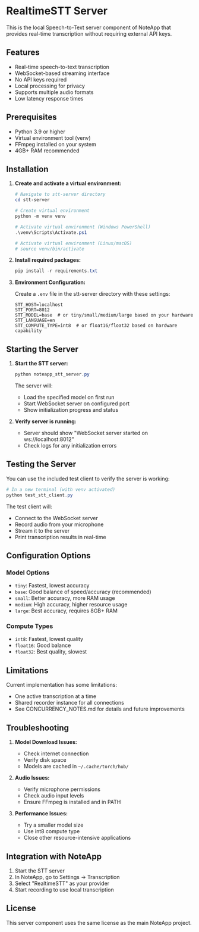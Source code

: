 # RealtimeSTT Server

This is the local Speech-to-Text server component of NoteApp that provides real-time transcription without requiring external API keys.

## Features

- Real-time speech-to-text transcription
- WebSocket-based streaming interface
- No API keys required
- Local processing for privacy
- Supports multiple audio formats
- Low latency response times

## Prerequisites

- Python 3.9 or higher
- Virtual environment tool (venv)
- FFmpeg installed on your system
- 4GB+ RAM recommended

## Installation

1. **Create and activate a virtual environment:**

   ```powershell
   # Navigate to stt-server directory
   cd stt-server

   # Create virtual environment
   python -m venv venv

   # Activate virtual environment (Windows PowerShell)
   .\venv\Scripts\Activate.ps1

   # Activate virtual environment (Linux/macOS)
   # source venv/bin/activate
   ```

2. **Install required packages:**

   ```powershell
   pip install -r requirements.txt
   ```

3. **Environment Configuration:**

   Create a `.env` file in the stt-server directory with these settings:
   ```env
   STT_HOST=localhost
   STT_PORT=8012
   STT_MODEL=base  # or tiny/small/medium/large based on your hardware
   STT_LANGUAGE=en
   STT_COMPUTE_TYPE=int8  # or float16/float32 based on hardware capability
   ```

## Starting the Server

1. **Start the STT server:**

   ```powershell
   python noteapp_stt_server.py
   ```

   The server will:
   - Load the specified model on first run
   - Start WebSocket server on configured port
   - Show initialization progress and status

2. **Verify server is running:**
   - Server should show "WebSocket server started on ws://localhost:8012"
   - Check logs for any initialization errors

## Testing the Server

You can use the included test client to verify the server is working:

```powershell
# In a new terminal (with venv activated)
python test_stt_client.py
```

The test client will:
- Connect to the WebSocket server
- Record audio from your microphone
- Stream it to the server
- Print transcription results in real-time

## Configuration Options

### Model Options
- `tiny`: Fastest, lowest accuracy
- `base`: Good balance of speed/accuracy (recommended)
- `small`: Better accuracy, more RAM usage
- `medium`: High accuracy, higher resource usage
- `large`: Best accuracy, requires 8GB+ RAM

### Compute Types
- `int8`: Fastest, lowest quality
- `float16`: Good balance
- `float32`: Best quality, slowest

## Limitations

Current implementation has some limitations:
- One active transcription at a time
- Shared recorder instance for all connections
- See CONCURRENCY_NOTES.md for details and future improvements

## Troubleshooting

1. **Model Download Issues:**
   - Check internet connection
   - Verify disk space
   - Models are cached in `~/.cache/torch/hub/`

2. **Audio Issues:**
   - Verify microphone permissions
   - Check audio input levels
   - Ensure FFmpeg is installed and in PATH

3. **Performance Issues:**
   - Try a smaller model size
   - Use int8 compute type
   - Close other resource-intensive applications

## Integration with NoteApp

1. Start the STT server
2. In NoteApp, go to Settings → Transcription
3. Select "RealtimeSTT" as your provider
4. Start recording to use local transcription

## License

This server component uses the same license as the main NoteApp project.

